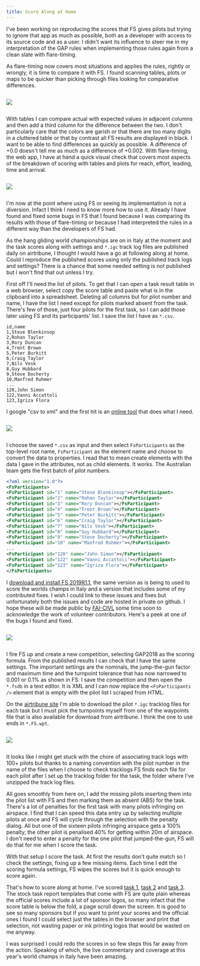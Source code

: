 ```yaml
---
title: Score Along at Home
---
```


I've been working on reproducing the scores that FS gives pilots but trying to
ignore that app as much as possible, both as a developer with access to its
source code and as a user. I didn't want its influence to steer me in my
interpretation of the GAP rules when implementing those rules again from
a clean slate with flare-timing.

As flare-timing now covers most situations and applies the rules, rightly or
wrongly, it is time to compare it with FS. I found scanning tables, plots or
maps to be quicker than picking through files looking for comparative
differences.

<div class="column is-6">
  <p class="image">
    <img src="/images/2019-07-20/overview.png">
  </p>
</div>

With tables I can compare actual with expected values in adjacent
columns and then add a third column for the difference between the two.
I don't particularly care that the colors are garish or that there are too many
digits in a cluttered table or that by contrast all FS results are displayed in
black.  I want to be able to find differences as quickly as possible.
A difference of +0.0 doesn't tell me as much as a difference of +0.002. With
flare-timing, the web app, I have at hand a quick visual check that covers most
aspects of the breakdown of scoring with tables and plots for reach, effort,
leading, time and arrival.

<div class="column is-6">
  <p class="image">
    <img src="/images/2019-07-20/split.png">
  </p>
</div>

I'm now at the point where using FS or seeing its implementation is not
a diversion. Infact I think I need to know more how to use it. Already I have
found and fixed some bugs in FS that I found because I was comparing its
results with those of flare-timing or because I had interpreted the rules in
a different way than the developers of FS had.

As the hang gliding world championships are on in Italy at the moment and the
task scores along with settings and `*.igc` track log files are published daily
on airtribune, I thought I would have a go at following along at home. Could
I reproduce the published scores using only the published track logs and
settings? There is a chance that some needed setting is not published but
I won't find that out unless I try.

First off I'll need the list of pilots. To get that I can open a task result
table in a web browser, select copy the score table and paste what is in the
clipboard into a spreadsheet. Deleting all columns but for pilot number and
name, I have the list I need except for pilots marked absent from the task.
There's few of those, just four pilots for the first task, so I can add those
later using FS and its participants' list. I save the list I have as `*.csv`.

```csv
id,name
1,Steve Blenkinsop
2,Rohan Taylor
3,Rory Duncan
4,Trent Brown
5,Peter Burkitt
6,Craig Taylor
7,Nils Vesk
8,Guy Hubbard
9,Steve Docherty
10,Manfred Ruhmer
...
120,John Simon
122,Vanni Accattoli
123,Igriza Flora
```

I google "csv to xml" and the first hit is an [online
tool](http://www.convertcsv.com/csv-to-xml.htm) that does what I need.

<div class="column is-one-third">
  <p class="image">
    <img src="/images/2019-07-20/csv-to-xml.png">
  </p>
</div>

I choose the saved `*.csv` as input and then select `FsParticipants` as the
top-level root name, `FsParticipant` as the element name and choose to convert
the data to properties. I read that to mean create elements with the data
I gave in the attributes, not as child elements. It works. The Australian team
gets the first batch of pilot numbers.

```xml
<?xml version="1.0"?>
<FsParticipants>
<FsParticipant id="1" name="Steve Blenkinsop"></FsParticipant>
<FsParticipant id="2" name="Rohan Taylor"></FsParticipant>
<FsParticipant id="3" name="Rory Duncan"></FsParticipant>
<FsParticipant id="4" name="Trent Brown"></FsParticipant>
<FsParticipant id="5" name="Peter Burkitt"></FsParticipant>
<FsParticipant id="6" name="Craig Taylor"></FsParticipant>
<FsParticipant id="7" name="Nils Vesk"></FsParticipant>
<FsParticipant id="8" name="Guy Hubbard"></FsParticipant>
<FsParticipant id="9" name="Steve Docherty"></FsParticipant>
<FsParticipant id="10" name="Manfred Ruhmer"></FsParticipant>
...
<FsParticipant id="120" name="John Simon"></FsParticipant>
<FsParticipant id="122" name="Vanni Accattoli"></FsParticipant>
<FsParticipant id="123" name="Igriza Flora"></FsParticipant>
</FsParticipants>
```

I [download and install FS
2019R1.1](http://fs.fai.org/trac/wiki/CurrentVersion), the same version as is
being to used to score the worlds champs in Italy and a version that includes
some of my contributed fixes. I wish I could link to these issues and fixes but
unfortunately both the issues and code are hosted in private on github. I hope
these will be made public by [FAI-CIVL](https://github.com/FAI-CIVL) some time
soon to acknowledge the work of volunteer contributors. Here's a peek at one of
the bugs I found and fixed.

<div class="column is-6">
  <p class="image">
    <img src="/images/2019-07-20/issue-79.png">
  </p>
</div>

I fire FS up and create a new competition, selecting GAP2018 as the scoring
formula. From the published results I can check that I have the same settings.
The important settings are the nominals, the jump-the-gun factor and maximum
time and the turnpoint tolerance that has now narrowed to 0.001 or 0.1% as
shown in FS. I save the competition and then open the `*.fsdb` in a text
editor. It is XML and I can now replace the `<FsParticipants />` element that
is empty with the pilot list I scraped from HTML.

On the [airtribune site](https://airtribune.com/22nd-fai-world-hg-championship)
I'm able to download the pilot `*.igc` tracklog files for each task but I must
pick the turnpoints myself from one of the waypoints file that is also available for
download from airtribune. I think the one to use ends in `*.FS.wpt`.

<div class="column is-2">
  <p class="image">
    <img src="/images/2019-07-20/info-wpt-download.png">
  </p>
</div>

It looks like I might get stuck with the chore of
associating track logs with 100+ pilots but thanks to a naming convention with
the pilot number in the name of the files when I choose to check tracklogs FS
finds each file for each pilot after I set up the tracklog folder for the task,
the folder where I've unzipped the track log files.

All goes smoothly from here on, I add the missing pilots inserting them into
the pilot list with FS and then marking them as absent (ABS) for the task.
There's a lot of penalties for the first task with many pilots infringing on
airspace. I find that I can speed this data entry up by selecting multiple
pilots at once and FS will cycle through the selection with the penalty dialog.
All but one of the sixteen pilots infringing airspace gets a 100% penalty, the
other pilot is penalised 40% for getting within 20m of airspace. I don't need
to enter a penalty for the one pilot that jumped-the-gun, FS will do that for
me when I score the task.

With that setup I score the task. At first the results don't quite match so
I check the settings, fixing up a few missing items. Each time I edit the
scoring formula settings, FS wipes the scores but it is quick enough to score
again.

That's how to score along at home. I've scored [task
1](http://2019-italy.flaretiming.com/fs-report/task1), [task
2](http://2019-italy.flaretiming.com/fs-report/task2) and [task
3](http://2019-italy.flaretiming.com/fs-report/task3). The stock task report
templates that come with FS are quite plain whereas the official scores include
a lot of sponsor logos, so many infact that the score table is below the fold,
a page scroll down the screen. It is good to see so many sponsors but if you
want to print your scores and the official ones I found I could select just the
tables in the browser and print that selection, not wasting paper or ink
printing logos that would be wasted on me anyway.

I was surprised I could redo the scores in so few steps this far away from
the action. Speaking of which, the live commentary and coverage at this year's
world champs in Italy have been amazing.

